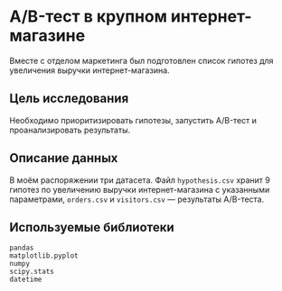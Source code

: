 # A/B-тест в крупном интернет-магазине

Вместе с отделом маркетинга был подготовлен список гипотез для увеличения выручки интернет-магазина.

## Цель исследования

Необходимо приоритизировать гипотезы, запустить A/B-тест и проанализировать результаты.

## Описание данных

В моём распоряжении три датасета. Файл `hypothesis.csv` хранит 9 гипотез по увеличению выручки интернет-магазина с указанными параметрами, `orders.csv` и `visitors.csv` — результаты A/B-теста.

## Используемые библиотеки

    pandas
    matplotlib.pyplot
    numpy
    scipy.stats
    datetime
